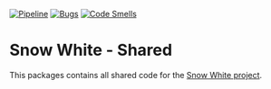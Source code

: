 [![Pipeline](https://gitlab.com/4s1/snow-white-shared/badges/main/pipeline.svg)](https://gitlab.com/4s1/snow-white-shared/pipelines)
[![Bugs](https://sonarcloud.io/api/project_badges/measure?project=snow-white-shared&metric=bugs)](https://sonarcloud.io/summary/new_code?id=snow-white-shared)
[![Code Smells](https://sonarcloud.io/api/project_badges/measure?project=snow-white-shared&metric=code_smells)](https://sonarcloud.io/summary/new_code?id=snow-white-shared)

# Snow White - Shared

This packages contains all shared code for the [Snow White project](https://gitlab.com/4s1).

